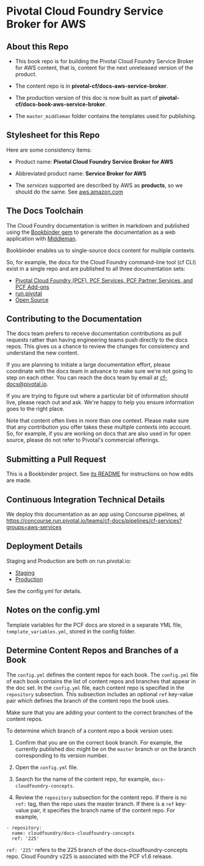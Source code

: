 #  Pivotal Cloud Foundry Service Broker for AWS

## About this Repo

* This book repo is for building the Pivotal Cloud Foundry Service Broker for AWS content, that is, content for the next unreleased version of the product. 

* The content repo is in **pivotal-cf/docs-aws-service-broker**. 

* The production version of this doc is now built as part of **pivotal-cf/docs-book-aws-service-broker**. 

* The `master_middleman` folder contains the templates used for publishing.

## Stylesheet for this Repo

Here are some consistency items:

+ Product name: **Pivotal Cloud Foundry Service Broker for AWS**

+ Abbreviated product name: **Service Broker for AWS**

+ The _services_ supported are described by AWS as **products**, so we should do the same. 
  See [aws.amazon.com](https://aws.amazon.com)

## The Docs Toolchain

The Cloud Foundry documentation is written in markdown and published using the [Bookbinder gem](http://github.com/pivotal-cf/docs-bookbinder) to generate the documentation as a web application with [Middleman](http://middlemanapp.com/).

Bookbinder enables us to single-source docs content for multiple contexts.

So, for example, the docs for the Cloud Foundry command-line tool (cf CLI) exist in a single repo and are published to all three documentation sets:

* [Pivotal Cloud Foundry (PCF), PCF Services, PCF Partner Services, and PCF Add-ons](http://docs.pivotal.io)
* [run.pivotal](http://docs.run.pivotal.io)
* [Open Source](http://docs.cloudfoundry.org)

## Contributing to the Documentation

The docs team prefers to receive documentation contributions as pull requests rather than having engineering teams push directly to the docs repos.
This gives us a chance to review the changes for consistency and understand the new content.

If you are planning to initiate a large documentation effort, please coordinate with the docs team in advance to make sure we're not going to step on each other. 
You can reach the docs team by email at [cf-docs@pivotal.io](mailto:cf-docs@pivotal.io).

If you are trying to figure out where a particular bit of information should live, please reach out and ask. 
We're happy to help you ensure information goes to the right place.

Note that content often lives in more than one context.
Please make sure that any contribution you offer takes these multiple contexts into account.
So, for example, if you are working on docs that are also used in for open source, please do not refer to Pivotal's commercial offerings.

## Submitting a Pull Request

This is a Bookbinder project. See [its README](https://github.com/pivotal-cf/bookbinder/blob/master/README.md) for instructions on how edits are made.

## Continuous Integration Technical Details

We deploy this documentation as an app using Concourse pipelines, at https://concourse.run.pivotal.io/teams/cf-docs/pipelines/cf-services?groups=aws-services


## Deployment Details

Staging and Production are both on run.pivotal.io:

- [Staging](https://docs-pcf-staging.cfapps.io/aws-services/index.html)
- [Production](http://docs.pivotal.io/aws-services/index.html)

See the config.yml for details.

## Notes on the config.yml 

Template variables for the PCF docs are stored in a separate YML file, `template_variables.yml`, stored in the config folder. 

## Determine Content Repos and Branches of a Book

The `config.yml` defines the content repos for each book.
The `config.yml` file of each book contains the list of content repos and branches that appear in the doc set.
In the `config.yml` file, each content repo is specified in the `repository` subsection.
This subsection includes an optional `ref` key-value pair which defines the branch of the content repo the book uses.

Make sure that you are adding your content to the correct branches of the content repos.

To determine which branch of a content repo a book version uses:

1. Confirm that you are on the correct book branch. For example, the currently published doc might be on the `master` branch
or on the branch corresponding to its version number.

2. Open the `config.yml` file.

3. Search for the name of the content repo, for example, `docs-cloudfoundry-concepts`.

4. Review the `repository` subsection for the content repo. If there is no `ref:` tag, then the repo uses the master branch. If there is a `ref` key-value pair, it specifies the branch name of the content repo. For example,

  ```
  - repository:
    name: cloudfoundry/docs-cloudfoundry-concepts
    ref: '225'
  ```

  `ref: '225'` refers to the 225 branch of the docs-cloudfoundry-concepts repo. Cloud Foundry v225 is associated with the PCF v1.6 release.

